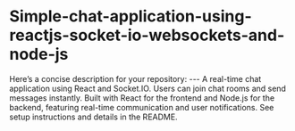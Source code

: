 # Simple-chat-application-using-reactjs-socket-io-websockets-and-node-js
Here’s a concise description for your repository:  ---  A real-time chat application using React and Socket.IO. Users can join chat rooms and send messages instantly. Built with React for the frontend and Node.js for the backend, featuring real-time communication and user notifications. See setup instructions and details in the README.
